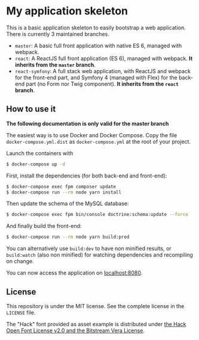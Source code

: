 # My application skeleton

This is a basic application skeleton to easily bootstrap a web application. There is currently 3 maintained branches.

- `master`: A basic full front application with native ES 6, managed with webpack.
- `react`: A ReactJS full front application (ES 6), managed with webpack.
  **It inherits from the `master` branch**.
- `react-symfony`: A full stack web application, with ReactJS and webpack for the front-end part, and Symfony 4 (managed with Flex) for the back-end part (no Form nor Twig component).
  **It inherits from the `react` branch**.

## How to use it

**The following documentation is only valid for the master branch**

The easiest way is to use Docker and Docker Compose. Copy the file `docker-compose.yml.dist` as `docker-compose.yml` at the root of your project.

Launch the containers with
```bash
$ docker-compose up -d
```

First, install the dependencies (for both back-end and front-end):
```bash
$ docker-compose exec fpm composer update
$ docker-compose run --rm node yarn install
```

Then update the schema of the MySQL database:
```bash
$ docker-compose exec fpm bin/console doctrine:schema:update --force
```

And finally build the front-end:
```bash
$ docker-compose run --rm node yarn build:prod
```

You can alternatively use `build:dev` to have non minified results, or `build:watch` (also non minified) for watching dependencies and recompiling on change.

You can now access the application on [localhost:8080](http://localhost:8080).

## License

This repository is under the MIT license. See the complete license in the `LICENSE` file.

The "Hack" font provided as asset example is distributed under [the Hack Open Font License v2.0 and the Bitstream Vera License](https://github.com/chrissimpkins/Hack/blob/master/LICENSE.md).
